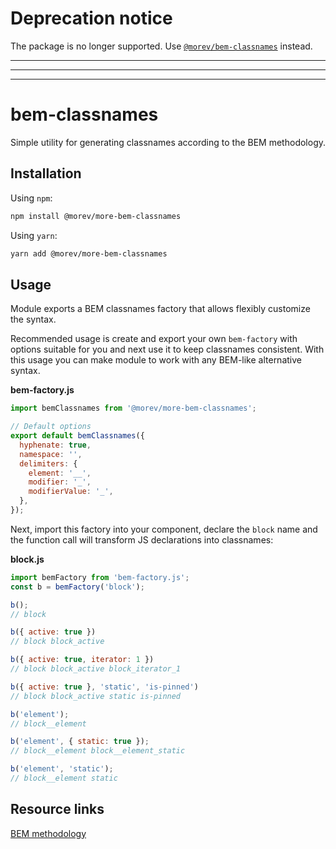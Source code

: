 # Deprecation notice
The package is no longer supported. Use [`@morev/bem-classnames`](https://github.com/MorevM/bem-classnames) instead.

---

---

---

# bem-classnames

Simple utility for generating classnames according to the BEM methodology.

## Installation

Using `npm`:

```bash
npm install @morev/more-bem-classnames
```

Using `yarn`:

```bash
yarn add @morev/more-bem-classnames
```

## Usage

Module exports a BEM classnames factory that allows flexibly customize the syntax.

Recommended usage is create and export your own `bem-factory` with options suitable for you and next use it to keep classnames consistent. 
With this usage you can make module to work with any BEM-like alternative syntax.

**bem-factory.js**
```js
import bemClassnames from '@morev/more-bem-classnames';

// Default options
export default bemClassnames({
  hyphenate: true,
  namespace: '',
  delimiters: {
    element: '__',
    modifier: '_',
    modifierValue: '_',
  },
});
```

Next, import this factory into your component, declare the `block` name and the function call will transform JS declarations into classnames:

**block.js**
```js
import bemFactory from 'bem-factory.js';
const b = bemFactory('block');

b();
// block

b({ active: true }) 
// block block_active

b({ active: true, iterator: 1 }) 
// block block_active block_iterator_1

b({ active: true }, 'static', 'is-pinned')
// block block_active static is-pinned

b('element');
// block__element

b('element', { static: true });
// block__element block__element_static

b('element', 'static');
// block__element static
```

## Resource links
[BEM methodology](https://en.bem.info/methodology/)
